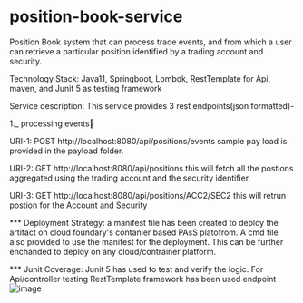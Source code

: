 # position-book-service
Position Book system that can process trade events, and from which a user can retrieve a particular position identified by a trading account and security.

Technology Stack: Java11, Springboot, Lombok, RestTemplate for Api, maven, and Junit 5 as testing framework

Service description: This service provides 3 rest endpoints(json formatted)-

1._ processing events🥇

URI-1: POST http://localhost:8080/api/positions/events
sample pay load is provided in the payload folder. 

URI-2: GET http://localhost:8080/api/positions
this will fetch all the postions aggregated using the trading account and the security identifier.
 
URI-3: GET http://localhost:8080/api/positions/ACC2/SEC2
this will retrun postion for the Account and Security


*** Deployment Strategy: a manifest file has been created to deploy the artifact on cloud foundary's contanier based PAsS platofrom. 
A cmd file also provided to use the manifest for the deployment. This can be further enchanded to deploy on any cloud/contrainer platform.


*** Junit Coverage: Junit 5 has used to test and verify the logic. For Api/controller testing RestTemplate framework has been used endpoint
![image](https://user-images.githubusercontent.com/27267623/179429534-aca8a5e2-24a8-451d-9199-353149f09066.png)
